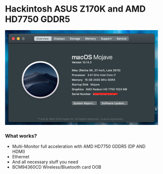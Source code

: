 # Hackintosh ASUS Z170K and AMD HD7750 GDDR5

![alt text](https://raw.githubusercontent.com/29satnam/ASUS-Z170k_GTX1050_Hackintosh/master/simage.png)

### What works?

  - Multi-Monitor full acceleration with AMD HD7750 GDDR5 (DP AND HDMI)
  - Ethernet
  - And all necessary stuff you need
  - BCM94360CD Wireless/Bluetooth card OOB
